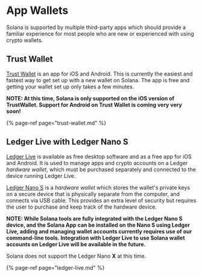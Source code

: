 # App Wallets
Solana is supported by multiple third-party apps which should provide a familiar
experience for most people who are new or experienced with using crypto wallets.

## Trust Wallet
[Trust Wallet](https://trustwallet.com/) is an app for iOS and Android.  This is
currently the easiest and fastest way to get set up with a new wallet on Solana.
The app is free and getting your wallet set up only takes a few minutes.

**NOTE: At this time, Solana is only supported on the iOS version of TrustWallet.
 Support for Android on Trust Wallet is coming very very soon!**

{% page-ref page="trust-wallet.md" %}

## Ledger Live with Ledger Nano S
[Ledger Live](https://www.ledger.com/ledger-live) is available as free desktop
software and as a free app for iOS and Android.  It is used to manage apps and
crypto accounts on a Ledger *hardware wallet*, which must be purchased
separately and connected to the device running Ledger Live.

[Ledger Nano S](https://shop.ledger.com/products/ledger-nano-s) is a
*hardware wallet* which stores the wallet's private keys on a secure device that
is physically separate from the computer, and connects via USB cable.
This provides an extra level of security but requires the user to purchase and
keep track of the hardware device.

**NOTE: While Solana tools are fully integrated with the Ledger Nano S device,
and the Solana App can be installed on the Nano S using Ledger Live, adding and
managing wallet accounts currently requires use of our command-line tools.
Integration with Ledger Live to use Solana wallet accounts on Ledger Live
will be available in the future.**

Solana does not support the Ledger Nano **X** at this time.

{% page-ref page="ledger-live.md" %}